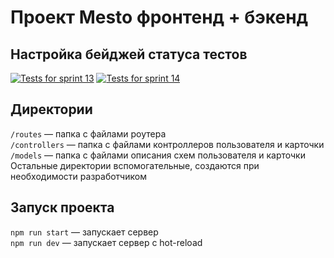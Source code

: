# Проект Mesto фронтенд + бэкенд

## Настройка бейджей статуса тестов
[![Tests for sprint 13](https://github.com/bdcry/express-mesto-gha/actions/workflows/tests-13-sprint.yml/badge.svg)](https://github.com/krasotun/express-mesto-gha/actions/workflows/tests-13-sprint.yml)
[![Tests for sprint 14](https://github.com/bdcry/express-mesto-gha/actions/workflows/tests-14-sprint.yml/badge.svg)](https://github.com/krasotun/express-mesto-gha/actions/workflows/tests-14-sprint.yml)
## Директории
`/routes` — папка с файлами роутера  
`/controllers` — папка с файлами контроллеров пользователя и карточки  
`/models` — папка с файлами описания схем пользователя и карточки
Остальные директории вспомогательные, создаются при необходимости разработчиком
## Запуск проекта
`npm run start` — запускает сервер  
`npm run dev` — запускает сервер с hot-reload
